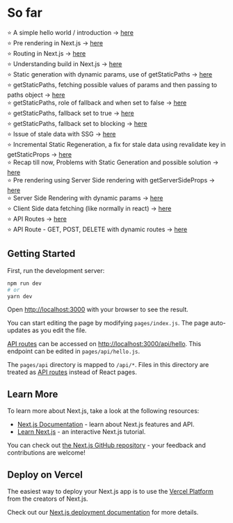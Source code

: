 # So far

⭐ A simple hello world / introduction -> [here](https://github.com/kritika243/documenting-next-js/tree/hello-world/hello-world)
<br/>
⭐ Pre rendering in Next.js -> [here](https://github.com/kritika243/documenting-next-js/tree/next-pre-rendering/next-pre-rendering)
<br />
⭐ Routing in Next.js -> [here](https://github.com/kritika243/documenting-next-js/tree/next-routing/next-routing)
<br />
⭐ Understanding build in Next.js -> [here](https://github.com/kritika243/documenting-next-js/tree/static-generation-build-demo/next-pre-rendering)
<br />
⭐ Static generation with dynamic params, use of getStaticPaths -> [here](https://github.com/kritika243/documenting-next-js/tree/885d69084f6d140cdeb3e44cd9a0595e30fff59e/next-pre-rendering)
<br />
⭐ getStaticPaths, fetching possible values of params and then passing to paths object -> [here](https://github.com/kritika243/documenting-next-js/tree/38438600078b39cf02ddc09e700dc93a9550e193/next-pre-rendering)
<br />
⭐ getStaticPaths, role of fallback and when set to false -> [here](https://github.com/kritika243/documenting-next-js/tree/72fc969648e4c366da4b5c1adcf8ab7b0d370e8c/next-pre-rendering)
<br/>
⭐ getStaticPaths, fallback set to true -> [here](https://github.com/kritika243/documenting-next-js/tree/getStaticPaths-fallback-true/next-pre-rendering)
<br/>
⭐ getStaticPaths, fallback set to blocking -> [here](https://github.com/kritika243/documenting-next-js/tree/getStaticPaths-fallback-blocking/next-pre-rendering)
<br/>
⭐ Issue of stale data with SSG -> [here](https://github.com/kritika243/documenting-next-js/tree/3bd80e8c3cdc9a75eaac4324d0de8ac284dba49a/incremental-static-regeneration)
<br/>
⭐ Incremental Static Regeneration, a fix for stale data using revalidate key in getStaticProps -> [here](https://github.com/kritika243/documenting-next-js/tree/incremental-static-regeneration/incremental-static-regeneration)
<br/>
⭐ Recap till now, Problems with Static Generation and possible solution -> [here](https://github.com/kritika243/documenting-next-js/tree/main/intro-server-side-rendering)
<br/>
⭐ Pre rendering using Server Side rendering with getServerSideProps -> [here](https://github.com/kritika243/documenting-next-js/tree/ssr/server-side-rendering)
<br/>
⭐ Server Side Rendering with dynamic params -> [here](https://github.com/kritika243/documenting-next-js/blob/ssr/server-side-rendering/pages/news/%5Bcategory%5D.js)
<br/>
⭐ Client Side data fetching (like normally in react) -> [here](https://github.com/kritika243/documenting-next-js/blob/ssr/server-side-rendering/pages/dashboard.js)
<br/>
⭐ API Routes -> [here](https://github.com/kritika243/documenting-next-js/tree/main/next-api)
<br/>
⭐ API Route - GET, POST, DELETE with dynamic routes -> [here](https://github.com/kritika243/documenting-next-js/tree/main/next-api/pages/api/comments)

## Getting Started

First, run the development server:

```bash
npm run dev
# or
yarn dev
```

Open [http://localhost:3000](http://localhost:3000) with your browser to see the result.

You can start editing the page by modifying `pages/index.js`. The page auto-updates as you edit the file.

[API routes](https://nextjs.org/docs/api-routes/introduction) can be accessed on [http://localhost:3000/api/hello](http://localhost:3000/api/hello). This endpoint can be edited in `pages/api/hello.js`.

The `pages/api` directory is mapped to `/api/*`. Files in this directory are treated as [API routes](https://nextjs.org/docs/api-routes/introduction) instead of React pages.

## Learn More

To learn more about Next.js, take a look at the following resources:

- [Next.js Documentation](https://nextjs.org/docs) - learn about Next.js features and API.
- [Learn Next.js](https://nextjs.org/learn) - an interactive Next.js tutorial.

You can check out [the Next.js GitHub repository](https://github.com/vercel/next.js/) - your feedback and contributions are welcome!

## Deploy on Vercel

The easiest way to deploy your Next.js app is to use the [Vercel Platform](https://vercel.com/new?utm_medium=default-template&filter=next.js&utm_source=create-next-app&utm_campaign=create-next-app-readme) from the creators of Next.js.

Check out our [Next.js deployment documentation](https://nextjs.org/docs/deployment) for more details.
